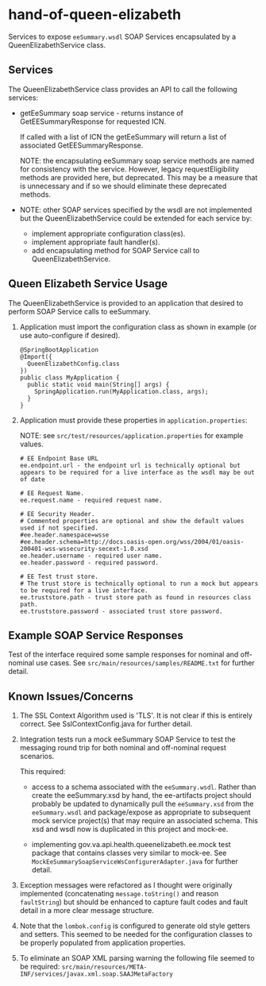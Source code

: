 # hand-of-queen-elizabeth

Services to expose `eeSummary.wsdl` SOAP Services encapsulated by a QueenElizabethService class.

## Services

The QueenElizabethService class provides an API to call the following services:

* getEeSummary soap service - returns instance of GetEESummaryResponse for requested ICN.  

  If called with a list of ICN the getEeSummary will return a list of associated GetEESummaryResponse.

  NOTE: the encapsulating eeSummary soap service methods are named for consistency with the service. However, legacy requestEligibility methods are provided here, but deprecated. This may be a measure that is unnecessary and if so we should eliminate these deprecated methods.

* NOTE: other SOAP services specified by the wsdl are not implemented but the QueenElizabethService could be extended for each service by:

  * implement appropriate configuration class(es).
  * implement appropriate fault handler(s).
  * add encapsulating method for SOAP Service call to QueenElizabethService.

## Queen Elizabeth Service Usage 

The QueenElizabethService is provided to an application that desired to perform SOAP Service calls to eeSummary.  

1. Application must import the configuration class as shown in example (or use auto-configure if desired).
   
   ```
   @SpringBootApplication
   @Import({
     QueenElizabethConfig.class
   })
   public class MyApplication {
     public static void main(String[] args) {
       SpringApplication.run(MyApplication.class, args);
     }
   }
   ```

2. Application must provide these properties in `application.properties`:

   NOTE: see `src/test/resources/application.properties` for example values.

   ```
   # EE Endpoint Base URL
   ee.endpoint.url - the endpoint url is technically optional but appears to be required for a live interface as the wsdl may be out of date
   
   # EE Request Name.
   ee.request.name - required request name.
   
   # EE Security Header.
   # Commented properties are optional and show the default values used if not specified.
   #ee.header.namespace=wsse
   #ee.header.schema=http://docs.oasis-open.org/wss/2004/01/oasis-200401-wss-wssecurity-secext-1.0.xsd
   ee.header.username - required user name.
   ee.header.password - required password.
   
   # EE Test trust store.
   # The trust store is technically optional to run a mock but appears to be required for a live interface.
   ee.truststore.path - trust store path as found in resources class path.
   ee.truststore.password - associated trust store password.
   ```


## Example SOAP Service Responses

Test of the interface required some sample responses for nominal and off-nominal use cases.  See `src/main/resources/samples/README.txt` for further detail.


## Known Issues/Concerns

1. The SSL Context Algorithm used is 'TLS'.  It is not clear if this is entirely correct.  See SslContextConfig.java for further detail.

2. Integration tests run a mock eeSummary SOAP Service to test the messaging round trip for both nominal and off-nominal request scenarios.

   This required:
   * access to a schema associated with the `eeSummary.wsdl`. Rather than create the eeSummary.xsd by hand, the ee-artifacts project should probably be updated to dynamically pull the `eeSummary.xsd` from the `eeSummary.wsdl` and package/expose as appropriate to subsequent mock service project(s) that may require an associated schema.  This xsd and wsdl now is duplicated in this project and mock-ee.

   * implementing gov.va.api.health.queenelizabeth.ee.mock test package that contains classes very similar to mock-ee.  See `MockEeSummarySoapServiceWsConfigurerAdapter.java` for further detail.

3. Exception messages were refactored as I thought were originally implemented (concatenating `message.toString()` and reason `faultString`) but should be enhanced to capture fault codes and fault detail in a more clear message structure.  

4. Note that the `lombok.config` is configured to generate old style getters and setters.  This seemed to be needed for the configuration classes to be properly populated from application properties.

5. To eliminate an SOAP XML parsing warning the following file seemed to be required:
  `src/main/resources/META-INF/services/javax.xml.soap.SAAJMetaFactory`
